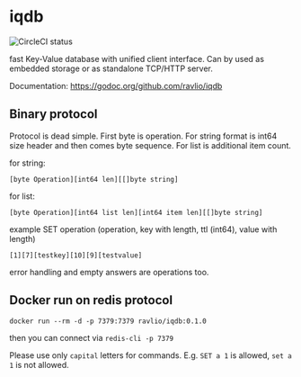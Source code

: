 # iqdb

![CircleCI status](https://circleci.com/gh/ravlio/iqdb.png)

fast Key-Value database with unified client interface. Can by used as embedded storage or as standalone TCP/HTTP server.

Documentation: https://godoc.org/github.com/ravlio/iqdb

## Binary protocol

Protocol is dead simple. First byte is operation. For string format is int64 size header and then comes byte sequence. For list is additional item count. 

for string:
```
[byte Operation][int64 len][[]byte string]
```

for list:
```
[byte Operation][int64 list len][int64 item len][[]byte string]
```

example SET operation (operation, key with length, ttl (int64), value with length)

```
[1][7][testkey][10][9][testvalue]
```

error handling and empty answers are operations too. 

## Docker run on redis protocol

`docker run --rm -d -p 7379:7379 ravlio/iqdb:0.1.0`

then you can connect via
`redis-cli -p 7379`

Please use only `capital` letters for commands. E.g. `SET a 1` is allowed, `set a 1` is not allowed.
